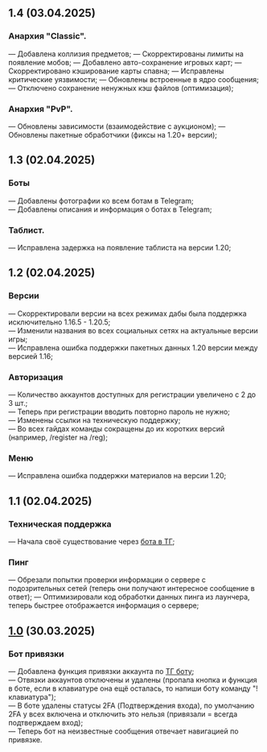 ## 1.4 (03.04.2025)

### Анархия "Classic".
— Добавлена коллизия предметов;
— Скорректированы лимиты на появление мобов;
— Добавлено авто-сохранение игровых карт;
— Скорректировано кэширование карты спавна;
— Исправлены критические уязвимости;
— Обновлены встроенные в ядро сообщения;
— Отключено сохранение ненужных кэш файлов (оптимизация);

### Анархия "PvP".
— Обновлены зависимости (взаимодействие с аукционом);
— Обновлены пакетные обработчики (фиксы на 1.20+ версии);

## 1.3 (02.04.2025)

### Боты
— Добавлены фотографии ко всем ботам в Telegram;  
— Добавлены описания и информация о ботах в Telegram;  

### Таблист.
— Исправлена задержка на появление таблиста на версии 1.20;

## 1.2 (02.04.2025)

### Версии
— Скорректировали версии на всех режимах дабы была поддержка исключительно 1.16.5 - 1.20.5;  
— Изменили названия во всех социальных сетях на актуальные версии игры;  
— Исправлена ошибка поддержки пакетных данных 1.20 версии между версией 1.16;  

### Авторизация
— Количество аккаунтов доступных для регистрации увеличено с 2 до 3 шт.;  
— Теперь при регистрации вводить повторно пароль не нужно;  
— Изменены ссылки на техническую поддержку;  
— Во всех гайдах команды сокращены до их коротких версий (например, /register на /reg);  

### Меню
— Исправлена ошибка поддержки материалов на версии 1.20;  

## 1.1 (02.04.2025)

### Техническая поддержка
— Начала своё существование через [бота в ТГ](t.me/agetimehelpbot);

### Пинг
— Обрезали попытки проверки информации о сервере с подозрительных сетей (теперь они получают интересное сообщение в ответ);
— Оптимизировали код обработки данных пинга из лаунчера, теперь быстрее отображается информация о сервере;

## [1.0](https://t.me/agetime_dev/70) (30.03.2025)

### Бот привязки
— Добавлена функция привязки аккаунта по [ТГ боту](t.me/agetimebot);  
— Отвязки аккаунтов отключены и удалены (пропала кнопка и функция в боте, если в клавиатуре она ещё осталась, то напиши боту команду "!клавиатура");  
— В боте удалены статусы 2FA (Подтверждения входа), по умолчанию 2FA у всех включена и отключить это нельзя (привязали = всегда подтверждаем вход);  
— Теперь бот на неизвестные сообщения отвечает навигацией по привязке.  
